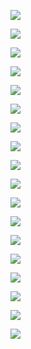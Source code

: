 ![](https://oss-cdn-main.draft.art/aiDraw/predict/output_hd/nB251Kq0vQKoUQAbBvRrk6MxXKznVEdd-0.jpg)

![](https://oss-cdn-main.draft.art/aiDraw/predict/output_hd/z6wUnHxRldnGcbKo1i5TkI4SW78KsUi5-0.jpg)

![](https://oss-cdn-main.draft.art/aiDraw/predict/output_hd/TM5f7neiCefG80mmWFY8h5sZUb7MRDi7-0.jpg)

![](https://oss-cdn-main.draft.art/aiDraw/predict/output_hd/d2sCqUniSpu5Bsf2OIgsvqfdiI3cA0QQ-0.jpg)

![](https://oss-cdn-main.draft.art/aiDraw/predict/output_hd/bG1e8HHhi2uAVUYeAQlbgkszrSszawD7-0.jpg)

![](https://oss-cdn-main.draft.art/aiDraw/predict/output_hd/Xgw9GCPg3BCzSpr2CzrWTmL23hnaxIoW-0.jpg)

![](https://oss-cdn-main.draft.art/aiDraw/predict/output_hd/q662Xv1pyAuzYdqxOzHfmerIV54cpP1u-0.jpg)

![](https://oss-cdn-main.draft.art/aiDraw/predict/output_hd/o9rovxcsY5FzhiK3PFFniUO89W0d1dYQ-0.jpg)

![](https://oss-cdn-main.draft.art/aiDraw/predict/output_hd/gaid0gM5cQv4E5suwDyFzuagpCdZfRu3-0.jpg)

![](https://oss-cdn-main.draft.art/aiDraw/predict/output_hd/W1bN7kwuuQkmnV0GPNvH5y1vmRSsZQIg-0.jpg)

![](https://oss-cdn-main.draft.art/aiDraw/predict/output_hd/UhMwnhulY1S7BaDaDgpebSAvz8FMRmIq-0.jpg)

![](https://oss-cdn-main.draft.art/aiDraw/predict/output_hd/3gTLiQpRPBtFhGYrZs4KKQ6hoCSO29z2-0.jpg)

![](https://oss-cdn-main.draft.art/aiDraw/predict/output_hd/Wu7AC42pNFWmrzE9sisdUfKq4D7pilgB-0.jpg)

![](https://oss-cdn-main.draft.art/aiDraw/predict/output_hd/gegVZuDcOxkDUIQyWvT2GQIGOQyUHN4g-0.jpg)

![](https://oss-cdn-main.draft.art/aiDraw/predict/output_hd/fD8Z6GEotPzEyHYv0sfX7oGaUch4xL1g-0.jpg)

![](https://oss-cdn-main.draft.art/aiDraw/predict/output_hd/DuDZSk33nPlI97h48wKOr1w21bK1pMTy-0.jpg)

![](https://oss-cdn-main.draft.art/aiDraw/predict/output_hd/C3ow4oZTubiH6Lg0blgTVSH0NvKfGYFo-0.jpg)

![](https://oss-cdn-main.draft.art/aiDraw/predict/output_hd/psghvOaOG4l8eXQxGlKddnNGYEbuXmzK-0.jpg)























